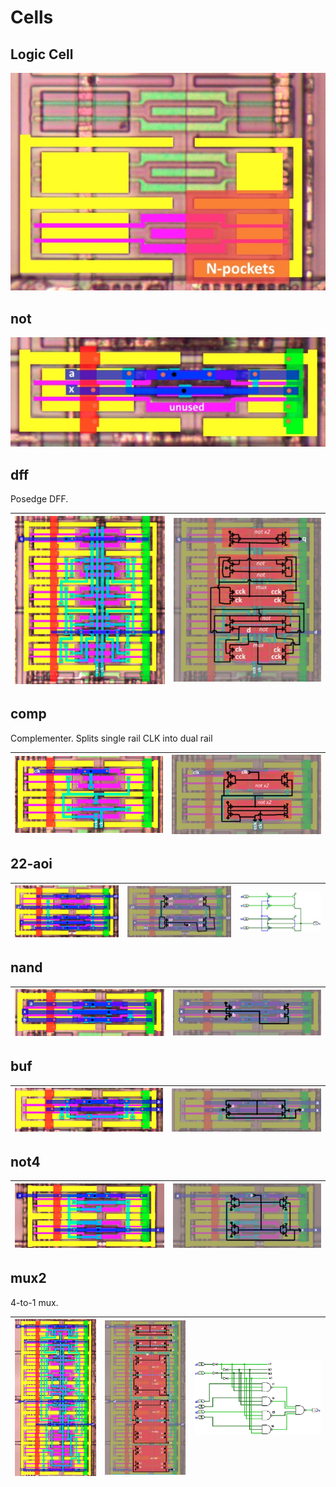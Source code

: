 # Cells

## Logic Cell

![logic_cell.jpg](imgstore/logic_cell.jpg)

## not

![not_topo.jpg](imgstore/not_topo.jpg)

## dff

Posedge DFF.

|![dff_topo.jpg](imgstore/dff_topo.jpg)|![dff_tran.jpg](imgstore/dff_tran.jpg)|
|---|---|

## comp

Complementer. Splits single rail CLK into dual rail

|![comp_topo.jpg](imgstore/comp_topo.jpg)|![comp_tran.jpg](imgstore/comp_tran.jpg)|
|---|---|

## 22-aoi

|![22aoi_topo.jpg](imgstore/22aoi_topo.jpg)|![22aoi_tran.jpg](imgstore/22aoi_tran.jpg)|![22aoi_logisim.jpg](imgstore/22aoi_logisim.jpg)|
|---|---|---|

## nand

|![nand_topo.jpg](imgstore/nand_topo.jpg)|![nand_tran.jpg](imgstore/nand_tran.jpg)|
|---|---|

## buf

|![buf_topo.jpg](imgstore/buf_topo.jpg)|![buf_tran.jpg](imgstore/buf_tran.jpg)|
|---|---|

## not4

|![not4_topo.jpg](imgstore/not4_topo.jpg)|![not4_tran.jpg](imgstore/not4_tran.jpg)|
|---|---|

## mux2

4-to-1 mux.

|![mux2_topo.jpg](imgstore/mux2_topo.jpg)|![mux2_tran.jpg](imgstore/mux2_tran.jpg)|![mux2_logisim.jpg](imgstore/mux2_logisim.jpg)|
|---|---|---|
